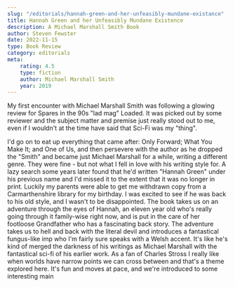 ```yaml
---
slug: "/editorials/hannah-green-and-her-unfeasibly-mundane-existance"
title: Hannah Green and her Unfeasibly Mundane Existence
description: A Michael Marshall Smith Book
author: Steven Fewster
date: 2022-11-15
type: Book Review
category: editorials
meta:
    rating: 4.5
    type: fiction
    author: Michael Marshall Smith
    year: 2019
---
```

My first encounter with Michael Marshall Smith was following a glowing review for Spares in the 90s "lad mag" Loaded.  It was picked out by some reviewer and the subject matter and premise just really stood out to me, even if I wouldn't at the time have said that Sci-Fi was my "thing".

I'd go on to eat up everything that came after: Only Forward; What You Make It; and One of Us, and then persevere with the author as he dropped the "Smith" and became just Michael Marshall for a while, writing a different genre.  They were fine - but not what I fell in love with his writing style for.
A lazy search some years later found that he'd written "Hannah Green" under his previous name and I'd missed it to the extent that it was no longer in print.  Luckily my parents were able to get me withdrawn copy from a Carmarthenshire library for my birthday.  I was excited to see if he was back to his old style, and I wasn't to be disappointed.
The book takes us on an adventure through the eyes of Hannah, an eleven year old who's really going through it family-wise right now, and is put in the care of her footloose Grandfather who has a fascinating back story. The adventure takes us to hell and back with the literal devil and introduces a fantastical fungus-like imp who I'm fairly sure speaks with a Welsh accent.
It's like he's kind of merged the darkness of his writings as Michael Marshall with the fantastical sci-fi of his earlier work.  As a fan of Charles Stross I really like when worlds have narrow points we can cross between and that's a theme explored here.  It's fun and moves at pace, and we're introduced to some interesting main